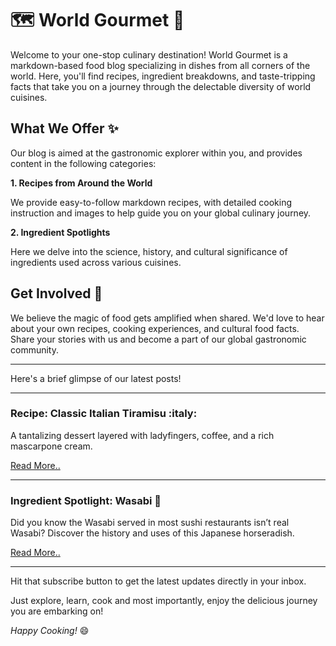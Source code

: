# :world_map: World Gourmet :fork_and_knife:

Welcome to your one-stop culinary destination! World Gourmet is a markdown-based food blog specializing in dishes from all corners of the world. Here, you'll find recipes, ingredient breakdowns, and taste-tripping facts that take you on a journey through the delectable diversity of world cuisines.

## What We Offer :sparkles:

Our blog is aimed at the gastronomic explorer within you, and provides content in the following categories:

**1. Recipes from Around the World**

We provide easy-to-follow markdown recipes, with detailed cooking instruction and images to help guide you on your global culinary journey.

**2. Ingredient Spotlights**

Here we delve into the science, history, and cultural significance of ingredients used across various cuisines.

## Get Involved :handshake:

We believe the magic of food gets amplified when shared. We'd love to hear about your own recipes, cooking experiences, and cultural food facts. Share your stories with us and become a part of our global gastronomic community.

---

Here's a brief glimpse of our latest posts!

---
### **Recipe: Classic Italian Tiramisu :italy:**

A tantalizing dessert layered with ladyfingers, coffee, and a rich mascarpone cream.

[Read More..](/recipes/tiramisu)

---
### **Ingredient Spotlight: Wasabi :japan:**

Did you know the Wasabi served in most sushi restaurants isn’t real Wasabi? Discover the history and uses of this Japanese horseradish.

[Read More..](/ingredients/wasabi)

---
Hit that subscribe button to get the latest updates directly in your inbox.

Just explore, learn, cook and most importantly, enjoy the delicious journey you are embarking on!

*Happy Cooking!* :smile:
